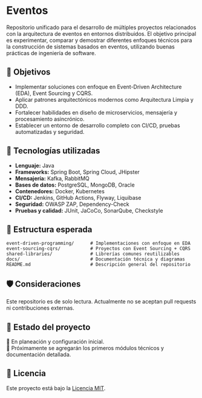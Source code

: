 # Eventos

Repositorio unificado para el desarrollo de múltiples proyectos relacionados con la arquitectura de eventos en entornos distribuidos. El objetivo principal es experimentar, comparar y demostrar diferentes enfoques técnicos para la construcción de sistemas basados en eventos, utilizando buenas prácticas de ingeniería de software.


## 🎯 Objetivos

- Implementar soluciones con enfoque en Event-Driven Architecture (EDA), Event Sourcing y CQRS.
- Aplicar patrones arquitectónicos modernos como Arquitectura Limpia y DDD.
- Fortalecer habilidades en diseño de microservicios, mensajería y procesamiento asincrónico.
- Establecer un entorno de desarrollo completo con CI/CD, pruebas automatizadas y seguridad.

## 🧱 Tecnologías utilizadas

- **Lenguaje:** Java
- **Frameworks:** Spring Boot, Spring Cloud, JHipster
- **Mensajería:** Kafka, RabbitMQ
- **Bases de datos:** PostgreSQL, MongoDB, Oracle
- **Contenedores:** Docker, Kubernetes
- **CI/CD:** Jenkins, GitHub Actions, Flyway, Liquibase
- **Seguridad:** OWASP ZAP, Dependency-Check
- **Pruebas y calidad:** JUnit, JaCoCo, SonarQube, Checkstyle

## 📂 Estructura esperada

```
event-driven-programming/      # Implementaciones con enfoque en EDA
event-sourcing-cqrs/           # Proyectos con Event Sourcing + CQRS
shared-libraries/              # Librerías comunes reutilizables
docs/                          # Documentación técnica y diagramas
README.md                      # Descripción general del repositorio
```

## 🛡️ Consideraciones

Este repositorio es de solo lectura. Actualmente no se aceptan pull requests ni contribuciones externas.

## 🧭 Estado del proyecto

📌 En planeación y configuración inicial.  
📌 Próximamente se agregarán los primeros módulos técnicos y documentación detallada.

## 📄 Licencia

Este proyecto está bajo la [Licencia MIT](LICENSE).
